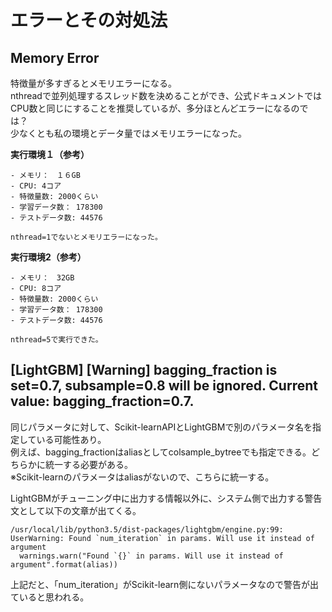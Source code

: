 # エラーとその対処法  
## Memory Error  
特徴量が多すぎるとメモリエラーになる。  
nthreadで並列処理するスレッド数を決めることができ、公式ドキュメントではCPU数と同じにすることを推奨しているが、多分ほとんどエラーになるのでは？  
少なくとも私の環境とデータ量ではメモリエラーになった。  

**実行環境１（参考）**
```
- メモリ：　１６GB
- CPU: 4コア
- 特徴量数: 2000くらい
- 学習データ数： 178300
- テストデータ数: 44576

nthread=1でないとメモリエラーになった。
```
**実行環境2（参考）** 
``` 
- メモリ：　32GB
- CPU: 8コア
- 特徴量数: 2000くらい
- 学習データ数： 178300
- テストデータ数: 44576

nthread=5で実行できた。
```
## [LightGBM] [Warning] bagging_fraction is set=0.7, subsample=0.8 will be ignored. Current value: bagging_fraction=0.7.   
同じパラメータに対して、Scikit-learnAPIとLightGBMで別のパラメータ名を指定している可能性あり。  
例えば、bagging_fractionはaliasとしてcolsample_bytreeでも指定できる。どちらかに統一する必要がある。  
※Scikit-learnのパラメータはaliasがないので、こちらに統一する。  

LightGBMがチューニング中に出力する情報以外に、システム側で出力する警告文として以下の文章が出てくる。  
```
/usr/local/lib/python3.5/dist-packages/lightgbm/engine.py:99: UserWarning: Found `num_iteration` in params. Will use it instead of argument
  warnings.warn("Found `{}` in params. Will use it instead of argument".format(alias))  
```
上記だと、「num_iteration」がScikit-learn側にないパラメータなので警告が出ていると思われる。  
